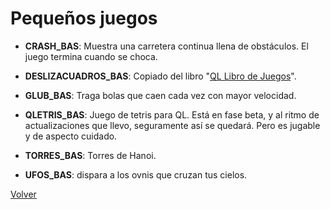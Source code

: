 # Pequeños juegos

* **CRASH_BAS**: Muestra una carretera continua llena de obstáculos. El juego termina cuando se choca.

* **DESLIZACUADROS_BAS**: Copiado del libro "[QL Libro de Juegos](http://sinclairql.speccy.org/libros/portadas/juegos.jpg "QL Libro de Juegos")".

* **GLUB_BAS**: Traga bolas que caen cada vez con mayor velocidad.

* **QLETRIS_BAS**: Juego de tetris para QL. Está en fase beta, y al ritmo de actualizaciones que llevo, seguramente así se quedará. Pero es jugable y de aspecto cuidado.

* **TORRES_BAS**: Torres de Hanoi.

* **UFOS_BAS**: dispara a los ovnis que cruzan tus cielos.

[Volver](../README.md)